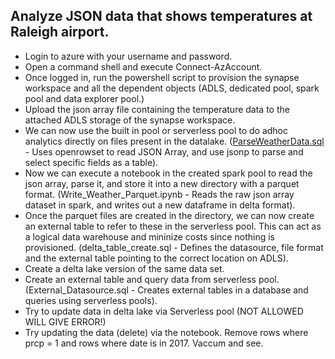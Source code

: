 ## Analyze JSON data that shows temperatures at Raleigh airport.
* Login to azure with your username and password.
* Open a command shell and execute Connect-AzAccount.
* Once logged in, run the powershell script to provision the synapse workspace and all the dependent objects (ADLS, dedicated pool, spark pool and data explorer pool.)
* Upload the json array file containing the temperature data to the attached ADLS storage of the synapse workspace. 
* We can now use the built in pool or serverless pool to do adhoc analytics directly on files present in the datalake. (<a href="./ParseWeatherData.sql">ParseWeatherData.sql</a> - Uses openrowset to read JSON Array, and use jsonp to parse and select specific fields as a table).
* Now we can execute a notebook in the created spark pool to read the json array, parse it, and store it into a new directory with a parquet format. (Write_Weather_Parquet.ipynb - Reads the raw json array dataset in spark, and writes out a new dataframe in delta format).
* Once the parquet files are created in the directory, we can now create an external table to refer to these in the serverless pool. This can act as a logical data warehouse and mininize costs since nothing is provisioned. (delta_table_create.sql - Defines the datasource, file format and the external table pointing to the correct location on ADLS).
* Create a delta lake version of the same data set.
* Create an external table and query data from serverless pool. (External_Datasource.sql - Creates external tables in a database and queries using serverless pools).
* Try to update data in delta lake via Serverless pool (NOT ALLOWED WILL GIVE ERROR!)
* Try updating the data (delete) via the notebook. Remove rows where prcp = 1 and rows where date is in 2017. Vaccum and see.
